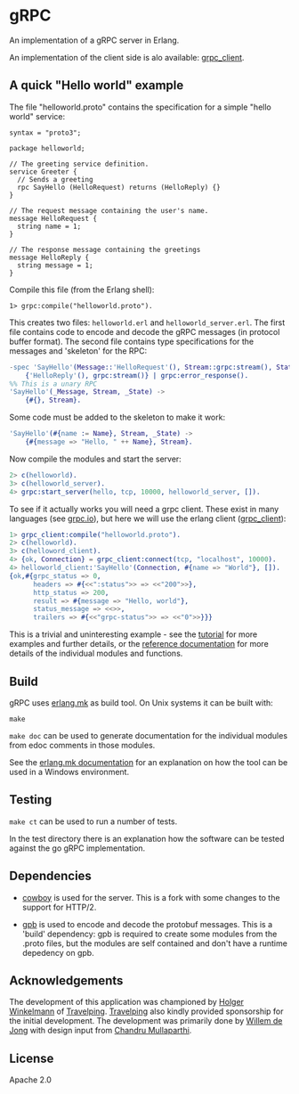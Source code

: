# gRPC

An implementation of a gRPC server in Erlang. 

An implementation of the client side is alo available: [grpc_client](https://github.com/Bluehouse-Technology/grpc_client).

## A quick "Hello world" example

The file "helloworld.proto" contains the specification for a simple "hello
world" service:

```
syntax = "proto3";

package helloworld;

// The greeting service definition.
service Greeter {
  // Sends a greeting
  rpc SayHello (HelloRequest) returns (HelloReply) {}
}

// The request message containing the user's name.
message HelloRequest {
  string name = 1;
}

// The response message containing the greetings
message HelloReply {
  string message = 1;
}
```

Compile this file (from the Erlang shell):
```
1> grpc:compile("helloworld.proto").
```
This creates two files: `helloworld.erl`  and `helloworld_server.erl`. The
first file contains code to encode and decode the gRPC messages (in
protocol buffer format). The second file contains type specifications for
the messages and 'skeleton' for the RPC:

```erlang
-spec 'SayHello'(Message::'HelloRequest'(), Stream::grpc:stream(), State::any()) ->
    {'HelloReply'(), grpc:stream()} | grpc:error_response().
%% This is a unary RPC
'SayHello'(_Message, Stream, _State) ->
    {#{}, Stream}.
```

Some code must be added to the skeleton to make it work:

```erlang
'SayHello'(#{name := Name}, Stream, _State) ->
    {#{message => "Hello, " ++ Name}, Stream}.
```
 
Now compile the modules and start the server:

```erlang
2> c(helloworld).
3> c(helloworld_server).
4> grpc:start_server(hello, tcp, 10000, helloworld_server, []).
``` 

To see if it actually works you will need a grpc client. These exist in
many languages (see [grpc.io](https://grpc.io)), but here we will use the
erlang client
([grpc_client](https://github.com/Bluehouse-Technology/grpc_client)):

```erlang
1> grpc_client:compile("helloworld.proto").
2> c(helloworld).
3> c(helloword_client).
4> {ok, Connection} = grpc_client:connect(tcp, "localhost", 10000).
4> helloworld_client:'SayHello'(Connection, #{name => "World"}, []).
{ok,#{grpc_status => 0,
      headers => #{<<":status">> => <<"200">>},
      http_status => 200,
      result => #{message => "Hello, world"},
      status_message => <<>>,
      trailers => #{<<"grpc-status">> => <<"0">>}}}
```

This is a trivial and uninteresting example - see the
[tutorial](/doc/tutorial.md) for more examples and further details, or the
[reference documentation](https://github.com/Bluehouse-Technology/grpc/wiki/gRPC-reference-documentation) for more details of the
individual modules and functions.

## Build
gRPC uses [erlang.mk](https://erlang.mk/) as build tool. On Unix systems it can be built
with: 

```
make
```

`make doc` can be used to generate documentation for the individual
modules from edoc comments in those modules.

See the [erlang.mk documentation](https://erlang.mk/guide/installation.html#_on_windows) for
an explanation on how the tool can be used in a Windows environment.

## Testing
`make ct` can be used to run a number of tests. 

In the test directory there is an explanation how the software can be
tested against the go gRPC implementation.

## Dependencies

- [cowboy](https://github.com/willemdj/cowboy) is used for the server.
  This is a fork with some changes to the support for HTTP/2.

- [gpb](https://github.com/tomas-abrahamsson/gpb) is used to encode and
  decode the protobuf messages. This is a 'build' dependency: gpb is
  required to create some modules from the .proto files, but the modules
  are self contained and don't have a runtime depedency on gpb.


## Acknowledgements

The development of this application was championed by [Holger Winkelmann](https://github.com/hwinkel) of [Travelping](https://github.com/travelping). [Travelping](https://github.com/travelping) also kindly provided sponsorship for the initial development. The development was primarily done by [Willem de Jong](https://github.com/willemdj) with design input from [Chandru Mullaparthi](https://github.com/cmullaparthi).

## License

Apache 2.0

